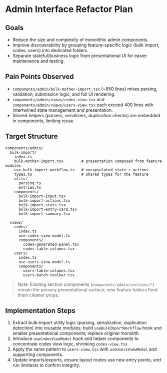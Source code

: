 # Admin Interface Refactor Plan

## Goals
- Reduce the size and complexity of monolithic admin components.
- Improve discoverability by grouping feature-specific logic (bulk import, codes, users) into dedicated folders.
- Separate stateful/business logic from presentational UI for easier maintenance and testing.

## Pain Points Observed
- `components/admin/bulk-mother-import.tsx` (~850 lines) mixes parsing, validation, submission logic, and full UI rendering.
- `components/admin/views/codes-view.tsx` and `components/admin/views/users-view.tsx` each exceed 400 lines with intertwined state management and presentation.
- Shared helpers (parsers, serializers, duplication checks) are embedded in components, limiting reuse.

## Target Structure

```
components/admin/
  bulk-import/
    index.ts
    bulk-mother-import.tsx        # presentation composed from feature modules
    use-bulk-import-workflow.ts   # encapsulated state + actions
    types.ts                      # shared types for the feature
    utils/
      parsing.ts
      entries.ts
    components/
      bulk-import-input.tsx
      bulk-import-actions.tsx
      bulk-import-stats.tsx
      bulk-import-entry-card.tsx
      bulk-import-summary.tsx

  views/
    codes/
      index.ts
      use-codes-view-model.ts
      components/
        codes-generated-panel.tsx
        codes-table-columns.tsx
    users/
      index.ts
      use-users-view-model.ts
      components/
        users-table-columns.tsx
        users-batch-toolbar.tsx
```

> Note: Existing section components (`components/admin/sections/*`) remain the primary presentational surface; new feature folders feed them cleaner props.

## Implementation Steps
1. Extract bulk-import utility logic (parsing, serialization, duplication detection) into reusable modules; build `useBulkImportWorkflow` hook and smaller presentational components; replace original monolith.
2. Introduce `useCodesViewModel` hook and helper components to concentrate codes view logic, shrinking `codes-view.tsx`.
3. Apply the same pattern to `users-view.tsx` with `useUsersViewModel` and supporting components.
4. Update imports/exports, ensure layout routes use new entry points, and run lint/tests to confirm integrity.

